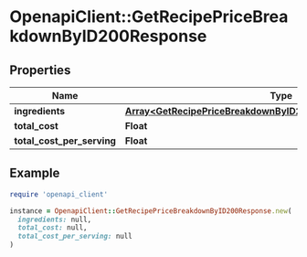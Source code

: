# OpenapiClient::GetRecipePriceBreakdownByID200Response

## Properties

| Name | Type | Description | Notes |
| ---- | ---- | ----------- | ----- |
| **ingredients** | [**Array&lt;GetRecipePriceBreakdownByID200ResponseIngredientsInner&gt;**](GetRecipePriceBreakdownByID200ResponseIngredientsInner.md) |  |  |
| **total_cost** | **Float** |  |  |
| **total_cost_per_serving** | **Float** |  |  |

## Example

```ruby
require 'openapi_client'

instance = OpenapiClient::GetRecipePriceBreakdownByID200Response.new(
  ingredients: null,
  total_cost: null,
  total_cost_per_serving: null
)
```

